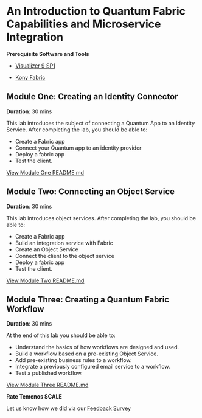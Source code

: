 # An Introduction to Quantum Fabric Capabilities and Microservice Integration

**Prerequisite Software and Tools**

- [Visualizer 9 SP1](https://community.kony.com/downloads)

- [Kony Fabric](http://Manage.kony.com)

## Module One: Creating an Identity Connector

**Duration**: 30 mins

This lab introduces the subject of connecting a Quantum App to an Identity Service. After completing the lab, you should be able to:
- Create a Fabric app
- Connect your Quantum app to an identity provider
- Deploy a fabric app
- Test the client.

[View Module One README.md](https://github.com/temenos/SCALE2020/blob/main/Lab%206%20-%20Intro%20to%20Quantum%20Fabric/Module1-CreatingAnIdentityConnector.md)

## Module Two: Connecting an Object Service

**Duration**: 30 mins

This lab introduces object services. After completing the lab, you should be able to:
- Create a Fabric app
- Build an integration service with Fabric 
- Create an Object Service
- Connect the client to the object service
- Deploy a fabric app
- Test the client.

[View Module Two README.md](https://github.com/temenos/SCALE2020/blob/main/Lab%206%20-%20Intro%20to%20Quantum%20Fabric/Module2-ConnectingAnObjectService.md)

## Module Three: Creating a Quantum Fabric Workflow

**Duration**: 30 mins

At the end of this lab you should be able to:
- Understand the basics of how workflows are designed and used.
- Build a workflow based on a pre-existing Object Service.
- Add pre-existing business rules to a workflow.
- Integrate a previously configured email service to a workflow.
- Test a published workflow.

[View Module Three README.md](https://github.com/temenos/SCALE2020/blob/main/Lab%206%20-%20Intro%20to%20Quantum%20Fabric/Module3-CreatingAQuantumFabricWorkflow.md)

**Rate Temenos SCALE**

Let us know how we did via our [Feedback Survey](xx)